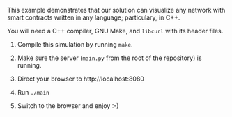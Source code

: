 This example demonstrates that our solution can visualize any network with smart
contracts written in any language; particulary, in C++.

You will need a C++ compiler, GNU Make, and `libcurl` with its header files.

1. Compile this simulation by running `make`.

2. Make sure the server (`main.py` from the root of the repository) is running.

3. Direct your browser to http://localhost:8080

4. Run `./main`

5. Switch to the browser and enjoy :-)
